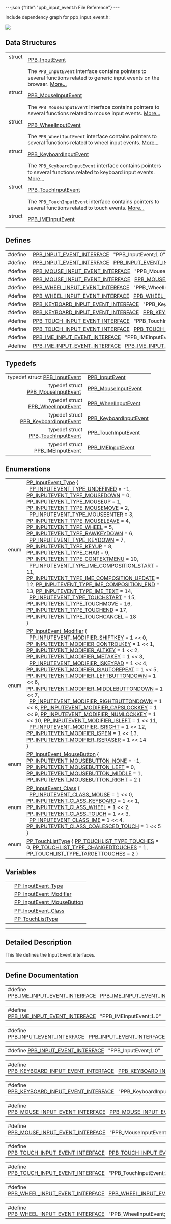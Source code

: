 ---json {"title":"ppb\_input\_event.h File Reference"} ---

Include dependency graph for ppb\_input\_event.h:

![](/docs/native-client/pepper_dev/c/ppb__input__event_8h__incl.png)

Data Structures
---------------

<table><tbody><tr class="odd"><td style="text-align: right;">struct  </td><td><a href="/docs/native-client/pepper_dev/c/struct_p_p_b___input_event__1__0/" class="el">PPB_InputEvent</a></td></tr><tr class="even"><td style="text-align: right;"> </td><td>The <code>PPB_InputEvent</code> interface contains pointers to several functions related to generic input events on the browser. <a href="/docs/native-client/pepper_dev/c/struct_p_p_b___input_event__1__0#details">More...</a><br />
</td></tr><tr class="odd"><td style="text-align: right;">struct  </td><td><a href="/docs/native-client/pepper_dev/c/struct_p_p_b___mouse_input_event__1__1/" class="el">PPB_MouseInputEvent</a></td></tr><tr class="even"><td style="text-align: right;"> </td><td>The <code>PPB_MouseInputEvent</code> interface contains pointers to several functions related to mouse input events. <a href="/docs/native-client/pepper_dev/c/struct_p_p_b___mouse_input_event__1__1#details">More...</a><br />
</td></tr><tr class="odd"><td style="text-align: right;">struct  </td><td><a href="/docs/native-client/pepper_dev/c/struct_p_p_b___wheel_input_event__1__0/" class="el">PPB_WheelInputEvent</a></td></tr><tr class="even"><td style="text-align: right;"> </td><td>The <code>PPB_WheelIputEvent</code> interface contains pointers to several functions related to wheel input events. <a href="/docs/native-client/pepper_dev/c/struct_p_p_b___wheel_input_event__1__0#details">More...</a><br />
</td></tr><tr class="odd"><td style="text-align: right;">struct  </td><td><a href="/docs/native-client/pepper_dev/c/struct_p_p_b___keyboard_input_event__1__2/" class="el">PPB_KeyboardInputEvent</a></td></tr><tr class="even"><td style="text-align: right;"> </td><td>The <code>PPB_KeyboardInputEvent</code> interface contains pointers to several functions related to keyboard input events. <a href="/docs/native-client/pepper_dev/c/struct_p_p_b___keyboard_input_event__1__2#details">More...</a><br />
</td></tr><tr class="odd"><td style="text-align: right;">struct  </td><td><a href="/docs/native-client/pepper_dev/c/struct_p_p_b___touch_input_event__1__4/" class="el">PPB_TouchInputEvent</a></td></tr><tr class="even"><td style="text-align: right;"> </td><td>The <code>PPB_TouchInputEvent</code> interface contains pointers to several functions related to touch events. <a href="/docs/native-client/pepper_dev/c/struct_p_p_b___touch_input_event__1__4#details">More...</a><br />
</td></tr><tr class="odd"><td style="text-align: right;">struct  </td><td><a href="/docs/native-client/pepper_dev/c/struct_p_p_b___i_m_e_input_event__1__0/" class="el">PPB_IMEInputEvent</a></td></tr></tbody></table>

Defines
-------

<table><tbody><tr class="odd"><td style="text-align: right;">#define </td><td><a href="/docs/native-client/pepper_dev/c/ppb__input__event_8h#af4e5b597aea9864e7d9aa81c71e781d2" class="el">PPB_INPUT_EVENT_INTERFACE</a>   "PPB_InputEvent;1.0"</td></tr><tr class="even"><td style="text-align: right;">#define </td><td><a href="/docs/native-client/pepper_dev/c/ppb__input__event_8h#a40fd5bca277483a37c2713b8961b5117" class="el">PPB_INPUT_EVENT_INTERFACE</a>   <a href="/docs/native-client/pepper_dev/c/ppb__input__event_8h#af4e5b597aea9864e7d9aa81c71e781d2" class="el">PPB_INPUT_EVENT_INTERFACE</a></td></tr><tr class="odd"><td style="text-align: right;">#define </td><td><a href="/docs/native-client/pepper_dev/c/ppb__input__event_8h#a9887382b4700999b639a2f2de497e104" class="el">PPB_MOUSE_INPUT_EVENT_INTERFACE</a>   "PPB_MouseInputEvent;1.1"</td></tr><tr class="even"><td style="text-align: right;">#define </td><td><a href="/docs/native-client/pepper_dev/c/ppb__input__event_8h#a761fcf6df555946b6c2e1a0b6cd01c5e" class="el">PPB_MOUSE_INPUT_EVENT_INTERFACE</a>   <a href="/docs/native-client/pepper_dev/c/ppb__input__event_8h#a9887382b4700999b639a2f2de497e104" class="el">PPB_MOUSE_INPUT_EVENT_INTERFACE</a></td></tr><tr class="odd"><td style="text-align: right;">#define </td><td><a href="/docs/native-client/pepper_dev/c/ppb__input__event_8h#a0a7bcd124b8e7677b629b236eabfb563" class="el">PPB_WHEEL_INPUT_EVENT_INTERFACE</a>   "PPB_WheelInputEvent;1.0"</td></tr><tr class="even"><td style="text-align: right;">#define </td><td><a href="/docs/native-client/pepper_dev/c/ppb__input__event_8h#a2e592782e919e590dd393d421af8850f" class="el">PPB_WHEEL_INPUT_EVENT_INTERFACE</a>   <a href="/docs/native-client/pepper_dev/c/ppb__input__event_8h#a0a7bcd124b8e7677b629b236eabfb563" class="el">PPB_WHEEL_INPUT_EVENT_INTERFACE</a></td></tr><tr class="odd"><td style="text-align: right;">#define </td><td><a href="/docs/native-client/pepper_dev/c/ppb__input__event_8h#a48b7f516c37c910e75178f1b6bd65f48" class="el">PPB_KEYBOARD_INPUT_EVENT_INTERFACE</a>   "PPB_KeyboardInputEvent;1.2"</td></tr><tr class="even"><td style="text-align: right;">#define </td><td><a href="/docs/native-client/pepper_dev/c/ppb__input__event_8h#a969f9e171a3202249e8dfabaef33c288" class="el">PPB_KEYBOARD_INPUT_EVENT_INTERFACE</a>   <a href="/docs/native-client/pepper_dev/c/ppb__input__event_8h#a48b7f516c37c910e75178f1b6bd65f48" class="el">PPB_KEYBOARD_INPUT_EVENT_INTERFACE</a></td></tr><tr class="odd"><td style="text-align: right;">#define </td><td><a href="/docs/native-client/pepper_dev/c/ppb__input__event_8h#a043a87eec5a79830755697fb34f035df" class="el">PPB_TOUCH_INPUT_EVENT_INTERFACE</a>   "PPB_TouchInputEvent;1.4"</td></tr><tr class="even"><td style="text-align: right;">#define </td><td><a href="/docs/native-client/pepper_dev/c/ppb__input__event_8h#a9ef6ad6634a1d1912b83006862a0e57b" class="el">PPB_TOUCH_INPUT_EVENT_INTERFACE</a>   <a href="/docs/native-client/pepper_dev/c/ppb__input__event_8h#a043a87eec5a79830755697fb34f035df" class="el">PPB_TOUCH_INPUT_EVENT_INTERFACE</a></td></tr><tr class="odd"><td style="text-align: right;">#define </td><td><a href="/docs/native-client/pepper_dev/c/ppb__input__event_8h#ad911c1aed763c2f362037995ffca801a" class="el">PPB_IME_INPUT_EVENT_INTERFACE</a>   "PPB_IMEInputEvent;1.0"</td></tr><tr class="even"><td style="text-align: right;">#define </td><td><a href="/docs/native-client/pepper_dev/c/ppb__input__event_8h#ac7e4bf41f38afcb87e0a75c8f27ca33f" class="el">PPB_IME_INPUT_EVENT_INTERFACE</a>   <a href="/docs/native-client/pepper_dev/c/ppb__input__event_8h#ad911c1aed763c2f362037995ffca801a" class="el">PPB_IME_INPUT_EVENT_INTERFACE</a></td></tr></tbody></table>

Typedefs
--------

<table><tbody><tr class="odd"><td style="text-align: right;">typedef struct <a href="/docs/native-client/pepper_dev/c/struct_p_p_b___input_event__1__0/" class="el">PPB_InputEvent</a> </td><td><a href="/docs/native-client/pepper_dev/c/group___interfaces#gac221fa16a0d0daa0bf171a477b465396" class="el">PPB_InputEvent</a></td></tr><tr class="even"><td style="text-align: right;">typedef struct<br />
<a href="/docs/native-client/pepper_dev/c/struct_p_p_b___mouse_input_event__1__1/" class="el">PPB_MouseInputEvent</a> </td><td><a href="/docs/native-client/pepper_dev/c/group___interfaces#ga3fcedb0e992eebaf7d9b1b60aacceafc" class="el">PPB_MouseInputEvent</a></td></tr><tr class="odd"><td style="text-align: right;">typedef struct<br />
<a href="/docs/native-client/pepper_dev/c/struct_p_p_b___wheel_input_event__1__0/" class="el">PPB_WheelInputEvent</a> </td><td><a href="/docs/native-client/pepper_dev/c/group___interfaces#gaaefb7f24240d14faa56dfdba8c116889" class="el">PPB_WheelInputEvent</a></td></tr><tr class="even"><td style="text-align: right;">typedef struct<br />
<a href="/docs/native-client/pepper_dev/c/struct_p_p_b___keyboard_input_event__1__2/" class="el">PPB_KeyboardInputEvent</a> </td><td><a href="/docs/native-client/pepper_dev/c/group___interfaces#ga65db91594ac92762680dc3cdff4f14c1" class="el">PPB_KeyboardInputEvent</a></td></tr><tr class="odd"><td style="text-align: right;">typedef struct<br />
<a href="/docs/native-client/pepper_dev/c/struct_p_p_b___touch_input_event__1__4/" class="el">PPB_TouchInputEvent</a> </td><td><a href="/docs/native-client/pepper_dev/c/group___interfaces#ga7baf31ac75b2d6a5d296a0d5f8910afe" class="el">PPB_TouchInputEvent</a></td></tr><tr class="even"><td style="text-align: right;">typedef struct<br />
<a href="/docs/native-client/pepper_dev/c/struct_p_p_b___i_m_e_input_event__1__0/" class="el">PPB_IMEInputEvent</a> </td><td><a href="/docs/native-client/pepper_dev/c/group___interfaces#gaaa0c327650de77066ea8e2ec8f5589c5" class="el">PPB_IMEInputEvent</a></td></tr></tbody></table>

Enumerations
------------

<table><tbody><tr class="odd"><td style="text-align: right;">enum  </td><td><a href="/docs/native-client/pepper_dev/c/group___enums#gaca7296cfec99fcb6646b7144d1d6a0c5" class="el">PP_InputEvent_Type</a> {<br />
  <a href="/docs/native-client/pepper_dev/c/group___enums#ggaca7296cfec99fcb6646b7144d1d6a0c5a9b6d5489f328f0b902da4a1f5836b4cb" class="el">PP_INPUTEVENT_TYPE_UNDEFINED</a> = -1, <a href="/docs/native-client/pepper_dev/c/group___enums#ggaca7296cfec99fcb6646b7144d1d6a0c5a4309eee5fb8284b6be7c258090b21e77" class="el">PP_INPUTEVENT_TYPE_MOUSEDOWN</a> = 0, <a href="/docs/native-client/pepper_dev/c/group___enums#ggaca7296cfec99fcb6646b7144d1d6a0c5a9f0a8196670b1da0e9c3cf081329c3ca" class="el">PP_INPUTEVENT_TYPE_MOUSEUP</a> = 1, <a href="/docs/native-client/pepper_dev/c/group___enums#ggaca7296cfec99fcb6646b7144d1d6a0c5a9d3a09d7fb33663f3a7d920fd2e3208d" class="el">PP_INPUTEVENT_TYPE_MOUSEMOVE</a> = 2,<br />
  <a href="/docs/native-client/pepper_dev/c/group___enums#ggaca7296cfec99fcb6646b7144d1d6a0c5ad240947fd6d67f23b679be4806947e2a" class="el">PP_INPUTEVENT_TYPE_MOUSEENTER</a> = 3, <a href="/docs/native-client/pepper_dev/c/group___enums#ggaca7296cfec99fcb6646b7144d1d6a0c5a0870576010613081518c9c6683abd2e8" class="el">PP_INPUTEVENT_TYPE_MOUSELEAVE</a> = 4, <a href="/docs/native-client/pepper_dev/c/group___enums#ggaca7296cfec99fcb6646b7144d1d6a0c5a2eedbec689780077aa98188805a559f6" class="el">PP_INPUTEVENT_TYPE_WHEEL</a> = 5, <a href="/docs/native-client/pepper_dev/c/group___enums#ggaca7296cfec99fcb6646b7144d1d6a0c5a05c7f50eb36e606a3e5a0065b337d96c" class="el">PP_INPUTEVENT_TYPE_RAWKEYDOWN</a> = 6,<br />
  <a href="/docs/native-client/pepper_dev/c/group___enums#ggaca7296cfec99fcb6646b7144d1d6a0c5a4064a5f6ce10c7e5a0834aff7cd7e474" class="el">PP_INPUTEVENT_TYPE_KEYDOWN</a> = 7, <a href="/docs/native-client/pepper_dev/c/group___enums#ggaca7296cfec99fcb6646b7144d1d6a0c5af57c2b682b29f7b03f27519f98febdea" class="el">PP_INPUTEVENT_TYPE_KEYUP</a> = 8, <a href="/docs/native-client/pepper_dev/c/group___enums#ggaca7296cfec99fcb6646b7144d1d6a0c5a0d547efbed42c655264b96a51954e0dd" class="el">PP_INPUTEVENT_TYPE_CHAR</a> = 9, <a href="/docs/native-client/pepper_dev/c/group___enums#ggaca7296cfec99fcb6646b7144d1d6a0c5a0cf7525c015c97ded19afab9d7d9afee" class="el">PP_INPUTEVENT_TYPE_CONTEXTMENU</a> = 10,<br />
  <a href="/docs/native-client/pepper_dev/c/group___enums#ggaca7296cfec99fcb6646b7144d1d6a0c5a90668acda261e23721f3dd757f557031" class="el">PP_INPUTEVENT_TYPE_IME_COMPOSITION_START</a> = 11, <a href="/docs/native-client/pepper_dev/c/group___enums#ggaca7296cfec99fcb6646b7144d1d6a0c5a1eff5df3bb41546046f97993376607c2" class="el">PP_INPUTEVENT_TYPE_IME_COMPOSITION_UPDATE</a> = 12, <a href="/docs/native-client/pepper_dev/c/group___enums#ggaca7296cfec99fcb6646b7144d1d6a0c5a5c009302410ac6f55da4df618b2d85d5" class="el">PP_INPUTEVENT_TYPE_IME_COMPOSITION_END</a> = 13, <a href="/docs/native-client/pepper_dev/c/group___enums#ggaca7296cfec99fcb6646b7144d1d6a0c5a5826ba18e40265a7b74e4b3ae1fe3772" class="el">PP_INPUTEVENT_TYPE_IME_TEXT</a> = 14,<br />
  <a href="/docs/native-client/pepper_dev/c/group___enums#ggaca7296cfec99fcb6646b7144d1d6a0c5ac604f0e894f8f9e660d36e30db16b52d" class="el">PP_INPUTEVENT_TYPE_TOUCHSTART</a> = 15, <a href="/docs/native-client/pepper_dev/c/group___enums#ggaca7296cfec99fcb6646b7144d1d6a0c5a43888c9c671ac5973f5bcea7eabcc889" class="el">PP_INPUTEVENT_TYPE_TOUCHMOVE</a> = 16, <a href="/docs/native-client/pepper_dev/c/group___enums#ggaca7296cfec99fcb6646b7144d1d6a0c5ae1c312aafaf4caeddb1afc09e81c9655" class="el">PP_INPUTEVENT_TYPE_TOUCHEND</a> = 17, <a href="/docs/native-client/pepper_dev/c/group___enums#ggaca7296cfec99fcb6646b7144d1d6a0c5a78266e75562e546005eb8098f455ce91" class="el">PP_INPUTEVENT_TYPE_TOUCHCANCEL</a> = 18<br />
}</td></tr><tr class="even"><td style="text-align: right;">enum  </td><td><a href="/docs/native-client/pepper_dev/c/group___enums#ga21b811ac0484a214a8751aa3e1c959d9" class="el">PP_InputEvent_Modifier</a> {<br />
  <a href="/docs/native-client/pepper_dev/c/group___enums#gga21b811ac0484a214a8751aa3e1c959d9a7506fd613b0e3055b37700eddcc04c8e" class="el">PP_INPUTEVENT_MODIFIER_SHIFTKEY</a> = 1 &lt;&lt; 0, <a href="/docs/native-client/pepper_dev/c/group___enums#gga21b811ac0484a214a8751aa3e1c959d9aeb4a9ad52cbfbfab9dea7cf2429c52f7" class="el">PP_INPUTEVENT_MODIFIER_CONTROLKEY</a> = 1 &lt;&lt; 1, <a href="/docs/native-client/pepper_dev/c/group___enums#gga21b811ac0484a214a8751aa3e1c959d9ab30d756ab410e7155deef8c48568fc95" class="el">PP_INPUTEVENT_MODIFIER_ALTKEY</a> = 1 &lt;&lt; 2, <a href="/docs/native-client/pepper_dev/c/group___enums#gga21b811ac0484a214a8751aa3e1c959d9ab3b68a7fb23fa33be297b30a2d3f27d7" class="el">PP_INPUTEVENT_MODIFIER_METAKEY</a> = 1 &lt;&lt; 3,<br />
  <a href="/docs/native-client/pepper_dev/c/group___enums#gga21b811ac0484a214a8751aa3e1c959d9a24f5d73cf82a01116f52b57410e64c9d" class="el">PP_INPUTEVENT_MODIFIER_ISKEYPAD</a> = 1 &lt;&lt; 4, <a href="/docs/native-client/pepper_dev/c/group___enums#gga21b811ac0484a214a8751aa3e1c959d9a0d6141a7a3498af2020093469358472f" class="el">PP_INPUTEVENT_MODIFIER_ISAUTOREPEAT</a> = 1 &lt;&lt; 5, <a href="/docs/native-client/pepper_dev/c/group___enums#gga21b811ac0484a214a8751aa3e1c959d9a31e52901313720fd0e431976228f2153" class="el">PP_INPUTEVENT_MODIFIER_LEFTBUTTONDOWN</a> = 1 &lt;&lt; 6, <a href="/docs/native-client/pepper_dev/c/group___enums#gga21b811ac0484a214a8751aa3e1c959d9aa2369bf6eb5309a43d608ef83d747a04" class="el">PP_INPUTEVENT_MODIFIER_MIDDLEBUTTONDOWN</a> = 1 &lt;&lt; 7,<br />
  <a href="/docs/native-client/pepper_dev/c/group___enums#gga21b811ac0484a214a8751aa3e1c959d9aee3e5083c83130d4368b79878fd574fe" class="el">PP_INPUTEVENT_MODIFIER_RIGHTBUTTONDOWN</a> = 1 &lt;&lt; 8, <a href="/docs/native-client/pepper_dev/c/group___enums#gga21b811ac0484a214a8751aa3e1c959d9a99a27b5dab8360eb08189439b85b8781" class="el">PP_INPUTEVENT_MODIFIER_CAPSLOCKKEY</a> = 1 &lt;&lt; 9, <a href="/docs/native-client/pepper_dev/c/group___enums#gga21b811ac0484a214a8751aa3e1c959d9a493ca598187014e2356cd7a5ba8cdffd" class="el">PP_INPUTEVENT_MODIFIER_NUMLOCKKEY</a> = 1 &lt;&lt; 10, <a href="/docs/native-client/pepper_dev/c/group___enums#gga21b811ac0484a214a8751aa3e1c959d9a8295bfc8067c06a17ccfc5fb6a992e17" class="el">PP_INPUTEVENT_MODIFIER_ISLEFT</a> = 1 &lt;&lt; 11,<br />
  <a href="/docs/native-client/pepper_dev/c/group___enums#gga21b811ac0484a214a8751aa3e1c959d9a348f43efaf61edbefd83346428c5b122" class="el">PP_INPUTEVENT_MODIFIER_ISRIGHT</a> = 1 &lt;&lt; 12, <a href="/docs/native-client/pepper_dev/c/group___enums#gga21b811ac0484a214a8751aa3e1c959d9a970ad827a7240093ec57f1a3a7aea692" class="el">PP_INPUTEVENT_MODIFIER_ISPEN</a> = 1 &lt;&lt; 13, <a href="/docs/native-client/pepper_dev/c/group___enums#gga21b811ac0484a214a8751aa3e1c959d9a3367f08ba940a67d0098a59093582ef1" class="el">PP_INPUTEVENT_MODIFIER_ISERASER</a> = 1 &lt;&lt; 14<br />
}</td></tr><tr class="odd"><td style="text-align: right;">enum  </td><td><a href="/docs/native-client/pepper_dev/c/group___enums#ga25113f3c8d33e863fd38b3f70f8a5e6e" class="el">PP_InputEvent_MouseButton</a> { <a href="/docs/native-client/pepper_dev/c/group___enums#gga25113f3c8d33e863fd38b3f70f8a5e6eaa2d4e499d6c23ef45381a89612e654d9" class="el">PP_INPUTEVENT_MOUSEBUTTON_NONE</a> = -1, <a href="/docs/native-client/pepper_dev/c/group___enums#gga25113f3c8d33e863fd38b3f70f8a5e6eaa44f4ea3c7759e4fce6150f349909f63" class="el">PP_INPUTEVENT_MOUSEBUTTON_LEFT</a> = 0, <a href="/docs/native-client/pepper_dev/c/group___enums#gga25113f3c8d33e863fd38b3f70f8a5e6ea3f8a2698990ec1e36943651ca600e3be" class="el">PP_INPUTEVENT_MOUSEBUTTON_MIDDLE</a> = 1, <a href="/docs/native-client/pepper_dev/c/group___enums#gga25113f3c8d33e863fd38b3f70f8a5e6ea681614da50d511b516d0a88fbaa6eb5b" class="el">PP_INPUTEVENT_MOUSEBUTTON_RIGHT</a> = 2 }</td></tr><tr class="even"><td style="text-align: right;">enum  </td><td><a href="/docs/native-client/pepper_dev/c/group___enums#gafe68e3c1031daa4a6496845ff47649cd" class="el">PP_InputEvent_Class</a> {<br />
  <a href="/docs/native-client/pepper_dev/c/group___enums#ggafe68e3c1031daa4a6496845ff47649cda79ccc5180eb39c52ab3207f0c876dd52" class="el">PP_INPUTEVENT_CLASS_MOUSE</a> = 1 &lt;&lt; 0, <a href="/docs/native-client/pepper_dev/c/group___enums#ggafe68e3c1031daa4a6496845ff47649cda2c3341eacc3a459713ce334b9af0cda8" class="el">PP_INPUTEVENT_CLASS_KEYBOARD</a> = 1 &lt;&lt; 1, <a href="/docs/native-client/pepper_dev/c/group___enums#ggafe68e3c1031daa4a6496845ff47649cda59d6686dbce1f0dc092cb88a451bb3a6" class="el">PP_INPUTEVENT_CLASS_WHEEL</a> = 1 &lt;&lt; 2, <a href="/docs/native-client/pepper_dev/c/group___enums#ggafe68e3c1031daa4a6496845ff47649cda19b05264fa31d7e975eba297f9f146af" class="el">PP_INPUTEVENT_CLASS_TOUCH</a> = 1 &lt;&lt; 3,<br />
  <a href="/docs/native-client/pepper_dev/c/group___enums#ggafe68e3c1031daa4a6496845ff47649cda1280fe9a85edf74e20e4d503a345ab7d" class="el">PP_INPUTEVENT_CLASS_IME</a> = 1 &lt;&lt; 4, <a href="/docs/native-client/pepper_dev/c/group___enums#ggafe68e3c1031daa4a6496845ff47649cda627e6717b0241595c6abe8464abe89f3" class="el">PP_INPUTEVENT_CLASS_COALESCED_TOUCH</a> = 1 &lt;&lt; 5<br />
}</td></tr><tr class="odd"><td style="text-align: right;">enum  </td><td><a href="/docs/native-client/pepper_dev/c/group___enums#gad5885a239d04166c8777432c81e39d0a" class="el">PP_TouchListType</a> { <a href="/docs/native-client/pepper_dev/c/group___enums#ggad5885a239d04166c8777432c81e39d0aa739dfd65f4cd719996f20bdd2e7db4ca" class="el">PP_TOUCHLIST_TYPE_TOUCHES</a> = 0, <a href="/docs/native-client/pepper_dev/c/group___enums#ggad5885a239d04166c8777432c81e39d0aa89d31d55d67fa0746d1f3bf4050eafff" class="el">PP_TOUCHLIST_TYPE_CHANGEDTOUCHES</a> = 1, <a href="/docs/native-client/pepper_dev/c/group___enums#ggad5885a239d04166c8777432c81e39d0aa0682e6c428fed9b900e3d9e56aaa8fca" class="el">PP_TOUCHLIST_TYPE_TARGETTOUCHES</a> = 2 }</td></tr></tbody></table>

Variables
---------

<table><tbody><tr class="odd"><td style="text-align: right;"> </td><td><a href="/docs/native-client/pepper_dev/c/group___enums#gaca7296cfec99fcb6646b7144d1d6a0c5" class="el">PP_InputEvent_Type</a></td></tr><tr class="even"><td style="text-align: right;"> </td><td><a href="/docs/native-client/pepper_dev/c/group___enums#ga21b811ac0484a214a8751aa3e1c959d9" class="el">PP_InputEvent_Modifier</a></td></tr><tr class="odd"><td style="text-align: right;"> </td><td><a href="/docs/native-client/pepper_dev/c/group___enums#ga25113f3c8d33e863fd38b3f70f8a5e6e" class="el">PP_InputEvent_MouseButton</a></td></tr><tr class="even"><td style="text-align: right;"> </td><td><a href="/docs/native-client/pepper_dev/c/group___enums#gafe68e3c1031daa4a6496845ff47649cd" class="el">PP_InputEvent_Class</a></td></tr><tr class="odd"><td style="text-align: right;"> </td><td><a href="/docs/native-client/pepper_dev/c/group___enums#gad5885a239d04166c8777432c81e39d0a" class="el">PP_TouchListType</a></td></tr></tbody></table>

------------------------------------------------------------------------

<span id="details" class="anchor" style="margin: 0;"></span>

Detailed Description
--------------------

This file defines the Input Event interfaces.

------------------------------------------------------------------------

Define Documentation
--------------------

<span id="ac7e4bf41f38afcb87e0a75c8f27ca33f" class="anchor" style="margin: 0;"></span>

<table><tbody><tr class="odd"><td>#define <a href="/docs/native-client/pepper_dev/c/ppb__input__event_8h#ac7e4bf41f38afcb87e0a75c8f27ca33f" class="el">PPB_IME_INPUT_EVENT_INTERFACE</a>   <a href="/docs/native-client/pepper_dev/c/ppb__input__event_8h#ad911c1aed763c2f362037995ffca801a" class="el">PPB_IME_INPUT_EVENT_INTERFACE</a></td></tr></tbody></table>

<span id="ad911c1aed763c2f362037995ffca801a" class="anchor" style="margin: 0;"></span>

<table><tbody><tr class="odd"><td>#define <a href="/docs/native-client/pepper_dev/c/ppb__input__event_8h#ad911c1aed763c2f362037995ffca801a" class="el">PPB_IME_INPUT_EVENT_INTERFACE</a>   "PPB_IMEInputEvent;1.0"</td></tr></tbody></table>

<span id="a40fd5bca277483a37c2713b8961b5117" class="anchor" style="margin: 0;"></span>

<table><tbody><tr class="odd"><td>#define <a href="/docs/native-client/pepper_dev/c/ppb__input__event_8h#a40fd5bca277483a37c2713b8961b5117" class="el">PPB_INPUT_EVENT_INTERFACE</a>   <a href="/docs/native-client/pepper_dev/c/ppb__input__event_8h#af4e5b597aea9864e7d9aa81c71e781d2" class="el">PPB_INPUT_EVENT_INTERFACE</a></td></tr></tbody></table>

<span id="af4e5b597aea9864e7d9aa81c71e781d2" class="anchor" style="margin: 0;"></span>

<table><tbody><tr class="odd"><td>#define <a href="/docs/native-client/pepper_dev/c/ppb__input__event_8h#af4e5b597aea9864e7d9aa81c71e781d2" class="el">PPB_INPUT_EVENT_INTERFACE</a>   "PPB_InputEvent;1.0"</td></tr></tbody></table>

<span id="a969f9e171a3202249e8dfabaef33c288" class="anchor" style="margin: 0;"></span>

<table><tbody><tr class="odd"><td>#define <a href="/docs/native-client/pepper_dev/c/ppb__input__event_8h#a969f9e171a3202249e8dfabaef33c288" class="el">PPB_KEYBOARD_INPUT_EVENT_INTERFACE</a>   <a href="/docs/native-client/pepper_dev/c/ppb__input__event_8h#a48b7f516c37c910e75178f1b6bd65f48" class="el">PPB_KEYBOARD_INPUT_EVENT_INTERFACE</a></td></tr></tbody></table>

<span id="a48b7f516c37c910e75178f1b6bd65f48" class="anchor" style="margin: 0;"></span>

<table><tbody><tr class="odd"><td>#define <a href="/docs/native-client/pepper_dev/c/ppb__input__event_8h#a48b7f516c37c910e75178f1b6bd65f48" class="el">PPB_KEYBOARD_INPUT_EVENT_INTERFACE</a>   "PPB_KeyboardInputEvent;1.2"</td></tr></tbody></table>

<span id="a761fcf6df555946b6c2e1a0b6cd01c5e" class="anchor" style="margin: 0;"></span>

<table><tbody><tr class="odd"><td>#define <a href="/docs/native-client/pepper_dev/c/ppb__input__event_8h#a761fcf6df555946b6c2e1a0b6cd01c5e" class="el">PPB_MOUSE_INPUT_EVENT_INTERFACE</a>   <a href="/docs/native-client/pepper_dev/c/ppb__input__event_8h#a9887382b4700999b639a2f2de497e104" class="el">PPB_MOUSE_INPUT_EVENT_INTERFACE</a></td></tr></tbody></table>

<span id="a9887382b4700999b639a2f2de497e104" class="anchor" style="margin: 0;"></span>

<table><tbody><tr class="odd"><td>#define <a href="/docs/native-client/pepper_dev/c/ppb__input__event_8h#a9887382b4700999b639a2f2de497e104" class="el">PPB_MOUSE_INPUT_EVENT_INTERFACE</a>   "PPB_MouseInputEvent;1.1"</td></tr></tbody></table>

<span id="a9ef6ad6634a1d1912b83006862a0e57b" class="anchor" style="margin: 0;"></span>

<table><tbody><tr class="odd"><td>#define <a href="/docs/native-client/pepper_dev/c/ppb__input__event_8h#a9ef6ad6634a1d1912b83006862a0e57b" class="el">PPB_TOUCH_INPUT_EVENT_INTERFACE</a>   <a href="/docs/native-client/pepper_dev/c/ppb__input__event_8h#a043a87eec5a79830755697fb34f035df" class="el">PPB_TOUCH_INPUT_EVENT_INTERFACE</a></td></tr></tbody></table>

<span id="a043a87eec5a79830755697fb34f035df" class="anchor" style="margin: 0;"></span>

<table><tbody><tr class="odd"><td>#define <a href="/docs/native-client/pepper_dev/c/ppb__input__event_8h#a043a87eec5a79830755697fb34f035df" class="el">PPB_TOUCH_INPUT_EVENT_INTERFACE</a>   "PPB_TouchInputEvent;1.4"</td></tr></tbody></table>

<span id="a2e592782e919e590dd393d421af8850f" class="anchor" style="margin: 0;"></span>

<table><tbody><tr class="odd"><td>#define <a href="/docs/native-client/pepper_dev/c/ppb__input__event_8h#a2e592782e919e590dd393d421af8850f" class="el">PPB_WHEEL_INPUT_EVENT_INTERFACE</a>   <a href="/docs/native-client/pepper_dev/c/ppb__input__event_8h#a0a7bcd124b8e7677b629b236eabfb563" class="el">PPB_WHEEL_INPUT_EVENT_INTERFACE</a></td></tr></tbody></table>

<span id="a0a7bcd124b8e7677b629b236eabfb563" class="anchor" style="margin: 0;"></span>

<table><tbody><tr class="odd"><td>#define <a href="/docs/native-client/pepper_dev/c/ppb__input__event_8h#a0a7bcd124b8e7677b629b236eabfb563" class="el">PPB_WHEEL_INPUT_EVENT_INTERFACE</a>   "PPB_WheelInputEvent;1.0"</td></tr></tbody></table>
